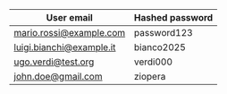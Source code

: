| User email | Hashed password |
| - | - |
| mario.rossi@example.com | password123 |
| luigi.bianchi@example.it | bianco2025 |
| ugo.verdi@test.org | verdi000 |
| john.doe@gmail.com | ziopera |